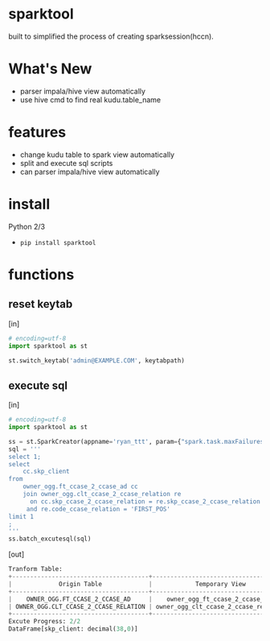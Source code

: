 sparktool
========
built to simplified the process of creating sparksession(hccn).

What's New
========
* parser impala/hive view automatically
* use hive cmd to find real kudu.table_name

features
========
* change kudu table to spark view automatically
* split and execute sql scripts
* can parser impala/hive view automatically

install
=======

Python 2/3 

* `pip install sparktool`

functions
=======
reset keytab
--------

[in]

```python
# encoding=utf-8
import sparktool as st

st.switch_keytab('admin@EXAMPLE.COM', keytabpath)
```


execute sql
--------

[in]

```python
# encoding=utf-8
import sparktool as st

ss = st.SparkCreator(appname='ryan_ttt', param={"spark.task.maxFailures":"10"})
sql = '''
select 1;
select
    cc.skp_client
from
    owner_ogg.ft_ccase_2_ccase_ad cc
    join owner_ogg.clt_ccase_2_ccase_relation re
      on cc.skp_ccase_2_ccase_relation = re.skp_ccase_2_ccase_relation
     and re.code_ccase_relation = 'FIRST_POS' 
limit 1
;
'''
ss.batch_excutesql(sql)
```

[out]

```python
Tranform Table:
+--------------------------------------+--------------------------------------+--------------+
|             Origin Table             |            Temporary View            | If Transform |
+--------------------------------------+--------------------------------------+--------------+
|    OWNER_OGG.FT_CCASE_2_CCASE_AD     |    owner_ogg_ft_ccase_2_ccase_ad     |     New      |
| OWNER_OGG.CLT_CCASE_2_CCASE_RELATION | owner_ogg_clt_ccase_2_ccase_relation |     New      |
+--------------------------------------+--------------------------------------+--------------+
Excute Progress: 2/2
DataFrame[skp_client: decimal(38,0)]
```